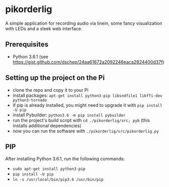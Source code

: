 # pikorderlig
A simple application for recording audio via linein, some fancy visualization with LEDs and a sleek web interface.

## Prerequisites
* Python 3.6.1 (see https://gist.github.com/dschep/24aa61672a2092246eaca2824400d37f)

## Setting up the project on the Pi
* clone the repo and copy it to your Pi
* install packages: ```apt-get install python3-pip libsndfile1 libffi-dev python3-tornado```
* if pip is already installed, you might need to upgrade it with ```pip install -U pip```
* install Pybuilder: ```python3.6 -m pip install pybuilder```
* run the project's build script with ```cd ./pikorderlig/src; pyb``` (this installs additional dependencies)
* now you can run the software with ```./pikorderlig/src/pikorderlig.py```

## PIP
After installing Python 3.6.1, run the following commands:
* `sudo apt-get install python3-pip`
* `pip install -U pip`
* `ln -s /usr/local/bin/pip3.6 /usr/bin/pip`